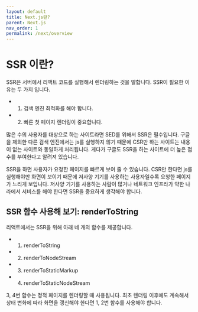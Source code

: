 ```yaml
---
layout: default
title: Next.js란?
parent: Next.js
nav_order: 1
permalink: /next/overview
---
```


# SSR 이란?
SSR은 서버에서 리액트 코드를 실행해서 렌더링하는 것을 말합니다. SSR이 필요한 이유는 두 가지 입니다.
- 1. 검색 엔진 최적화를 해야 합니다.
- 2. 빠른 첫 페이지 렌더링이 중요합니다.

많은 수의 사용자를 대상으로 하는 사이트라면 SED를 위해서 SSR은 필수입니다. 구글을 제외한 다른 검색 엔진에서는 js를 실행하지 않기 때문에 CSR만 하는 사이트는 내용이 없는 사이트와 동일하게 처리됩니다. 게다가 구글도 SSR을 하는 사이트에 더 높은 점수를 부여한다고 알려져 있습니다.

SSR을 하면 사용자가 요청한 페이지를 빠르게 보여 줄 수 있습니다. CSR만 한다면 js를 실행해야만 화면이 보이기 때문에 저사양 기기를 사용하는 사용자일수록 요청한 페이지가 느리게 보입니다. 저사양 기기를 사용하는 사람이 많거나 네트워크 인프라가 약한 나라에서 서비스를 해야 한다면 SSR을 중요하게 생각해야 합니다.

## SSR 함수 사용해 보기: renderToString
리액트에서는 SSR을 위해 아래 네 개의 함수를 제공합니다.
- 1. renderToString
- 2. renderToNodeStream
- 3. renderToStaticMarkup
- 4. renderToStaticNodeStream

3, 4번 함수는 정적 페이지를 렌더링할 때 사용됩니다. 최초 렌더링 이후에도 계속해서 상태 변화에 따라 화면을 갱신해야 한다면 1, 2번 함수를 사용해야 합니다.